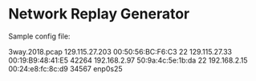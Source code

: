 # Network Replay Generator

Sample config file:

3way.2018.pcap
129.115.27.203
00:50:56:BC:F6:C3
22
129.115.27.33
00:19:B9:48:41:E5
42264
192.168.2.97
50:9a:4c:5e:1b:da
22
192.168.2.15
00:24:e8:fc:8c:d9
34567
enp0s25
